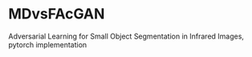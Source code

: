 # MDvsFAcGAN
Adversarial Learning for Small Object Segmentation in Infrared Images, pytorch implementation
